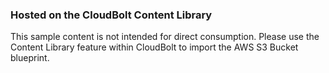 ### Hosted on the CloudBolt Content Library

This sample content is not intended for direct consumption.  Please use the Content
Library feature within CloudBolt to import the AWS S3 Bucket blueprint.

